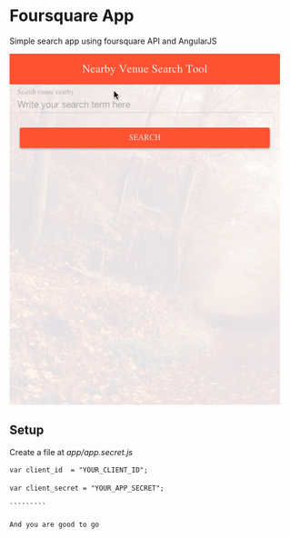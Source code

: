 # Foursquare App

Simple search app using foursquare API and AngularJS

![demo](demo.gif)

## Setup

Create a file at *app/app.secret.js*

```````````
var client_id  = "YOUR_CLIENT_ID";

var client_secret = "YOUR_APP_SECRET";

`````````

And you are good to go

